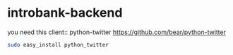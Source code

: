 # introbank-backend

you need this client:: python-twitter
https://github.com/bear/python-twitter

```bash
sudo easy_install python_twitter
```
